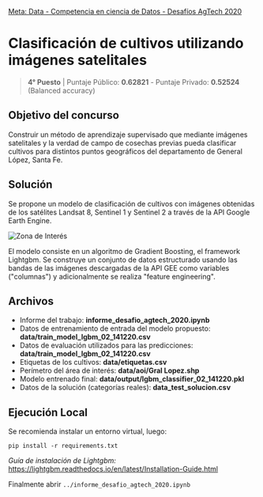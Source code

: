 
[Meta: Data - Competencia en ciencia de Datos - Desafíos AgTech 2020](https://metadata.fundacionsadosky.org.ar/competition/22/)

# Clasificación de cultivos utilizando imágenes satelitales

> **4° Puesto** | Puntaje Público: **0.62821** - Puntaje Privado: **0.52524** (Balanced accuracy)

## Objetivo del concurso
Construir un método de aprendizaje supervisado que mediante imágenes satelitales y la verdad de campo de cosechas previas pueda clasificar cultivos para distintos puntos geográficos del departamento de General López, Santa Fe.

## Solución
Se propone un modelo de clasificación de cultivos con imágenes obtenidas de los satélites Landsat 8, Sentinel 1 y Sentinel 2 a través de la API Google Earth Engine. 

![Zona de Interés]("data/img/zona_estudio.PNG")

El modelo consiste en un algoritmo de Gradient Boosting, el framework Lightgbm. Se construye un conjunto de datos estructurado usando las bandas de las imágenes descargadas de la API GEE como variables ("columnas") y adicionalmente se realiza "feature engineering". 

## Archivos
- Informe del trabajo: **informe_desafio_agtech_2020.ipynb**
- Datos de entrenamiento de entrada del modelo propuesto: **data/train_model_lgbm_02_141220.csv**
- Datos de evaluación utilizados para las predicciones: **data/train_model_lgbm_02_141220.csv**
- Etiquetas de los cultivos: **data/etiquetas.csv**
- Perímetro del área de interés: **data/aoi/Gral Lopez.shp**
- Modelo entrenado final: **data/output/lgbm_classifier_02_141220.pkl**
- Datos de la solución (categorías reales): **data_test_solucion.csv**

## Ejecución Local
Se recomienda instalar un entorno virtual, luego:

```
pip install -r requirements.txt 
```

*Guía de instalación de Lightgbm:* https://lightgbm.readthedocs.io/en/latest/Installation-Guide.html

Finalmente abrir `../informe_desafio_agtech_2020.ipynb`

